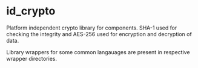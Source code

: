 id_crypto
=========

Platform independent crypto library for components.
SHA-1 used for checking the integrity and AES-256 used for encryption and decryption of data.

Library wrappers for some common langauages are present in respective wrapper directories.